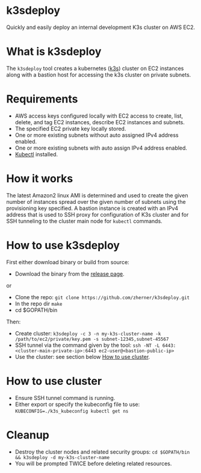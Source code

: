 # k3sdeploy

Quickly and easily deploy an internal development K3s cluster on AWS EC2.

# What is k3sdeploy

The `k3sdeploy` tool creates a kubernetes ([k3s](https://k3s.io/)) cluster on EC2 instances along with a bastion host for accessing the k3s
cluster on private subnets.

# Requirements
- AWS access keys configured locally with EC2 access to create, list, delete, and tag EC2 instances, describe EC2 instances and subnets.
- The specified EC2 private key locally stored.
- One or more existing subnets without auto assigned IPv4 address enabled.
- One or more existing subnets with auto assign IPv4 address enabled.
- [Kubectl](https://kubernetes.io/docs/tasks/tools/) installed.

# How it works
The latest Amazon2 linux AMI is determined and used to create the given number of instances spread over the given number of subnets using the provisioning key specified. A bastion instance is created with an IPv4 address that is used to SSH proxy for configuration of K3s cluster and for SSH tunneling to the cluster main node for `kubectl` commands.

# How to use k3sdeploy
First either download binary or build from source:

- Download the binary from the [release page](https://github.com/zherner/k3sdeploy/releases).

or

- Clone the repo: `git clone https://github.com/zherner/k3sdeploy.git`
- In the repo dir `make`
- cd $GOPATH/bin

Then:
- Create cluster: `k3sdeploy -c 3 -n my-k3s-cluster-name -k /path/to/ec2/private/key.pem -s subnet-12345,subnet-45567`
- SSH tunnel via the command given by the tool: `ssh -NT -L 6443:<cluster-main-private-ip>:6443 ec2-user@<bastion-public-ip>`
- Use the cluster: see section below [How to use cluster](#how-to-use-cluster).

# How to use cluster
- Ensure SSH tunnel command is running.
- Either export or specify the kubeconfig file to use: `KUBECONFIG=./k3s_kubeconfig kubectl get ns`

# Cleanup
- Destroy the cluster nodes and related security groups: `cd $GOPATH/bin && k3sdeploy -d my-k3s-cluster-name`
- You will be prompted TWICE before deleting related resources.
